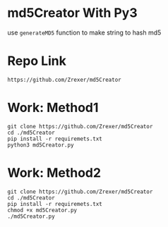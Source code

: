 # md5Creator With Py3

use `generateMD5` function to make string to hash md5 

# Repo Link

```
https://github.com/Zrexer/md5Creator
```

# Work: Method1
```
git clone https://github.com/Zrexer/md5Creator
cd ./md5Creator
pip install -r requiremets.txt
python3 md5Creator.py
```

# Work: Method2

```
git clone https://github.com/Zrexer/md5Creator
cd ./md5Creator
pip install -r requiremets.txt
chmod +x md5Creator.py
./md5Creator.py
```

